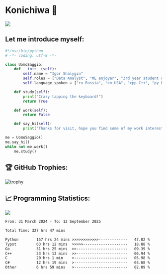 # Konichiwa 👋
![](https://komarev.com/ghpvc/?username=IgorFandre&color=brightgreen)

## Let me introduce myself:
```py
#!/usr/bin/python
# -*- coding: utf-8 -*-

class UomoSaggio:
    def __init__(self):
        self.name = "Igor Shalygin"
        self.roles = ["Data Analyst", "ML enjoyer", "3rd year student of MIPT"]
        self.language_spoken = ["ru_Russia", "en_USA", "cpp_C++", "py_Python", "go_Golang"]

    def study(self):
        print("Crazy tapping the keyboard!")
        return True

    def work(self):
        return False

    def say_hi(self):
        print("Thanks for visit, hope you find some of my work interesting.")

me = UomoSaggio()
me.say_hi()
while not me.work()
    me.study()
```

## 🏆 GitHub Trophies:
![trophy](https://github-profile-trophy.vercel.app/?username=IgorFandre&title=MultiLanguage,Repositories,Commits,Experience,PullRequest,Reviews)

## 📈 Programming Statistics:

![](https://github-profile-summary-cards.vercel.app/api/cards/profile-details?username=IgorFandre&theme=solarized_dark)

<!--START_SECTION:waka-->

```txt
From: 31 March 2024 - To: 12 September 2025

Total Time: 327 hrs 47 mins

Python        157 hrs 24 mins >>>>>>>>>>>>-------------   47.02 %
Typst         63 hrs 12 mins  >>>>>--------------------   18.88 %
Go            31 hrs 25 mins  >>-----------------------   09.39 %
C++           23 hrs 13 mins  >>-----------------------   06.94 %
C             20 hrs 1 min    >------------------------   05.98 %
C#            12 hrs 19 mins  >------------------------   03.68 %
Other         6 hrs 59 mins   >------------------------   02.09 %
```

<!--END_SECTION:waka-->
